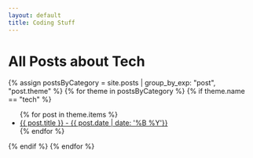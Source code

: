 ```yaml
---
layout: default
title: Coding Stuff
---
```


# All Posts about Tech


{% assign postsByCategory = site.posts | group_by_exp: "post", "post.theme" %}
{% for theme in postsByCategory %}
  {% if theme.name == "tech" %}
  <ul>
      {% for post in theme.items %}
        <li><a href="{{ post.url }}">{{ post.title }} - {{ post.date | date: '%B %Y'}}</a></li>
      {% endfor %}
  </ul>
  {% endif %}
{% endfor %}



